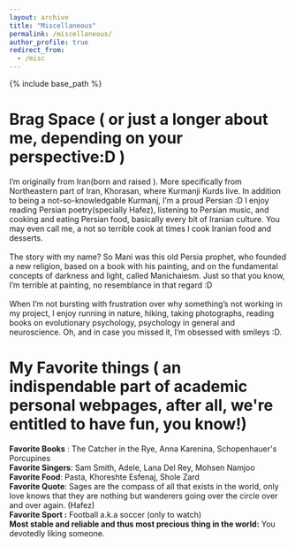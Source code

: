 ```yaml
---
layout: archive
title: "Miscellaneous"
permalink: /miscellaneous/
author_profile: true
redirect_from:
  - /misc
---
```

 
{% include base_path %}

Brag Space ( or just a longer about me, depending on your perspective:D )
======
I’m originally from Iran(born and raised ). More specifically from Northeastern part of Iran, Khorasan, where Kurmanji Kurds live. In addition to being a not-so-knowledgable Kurmanj, I’m a proud Persian :D I enjoy reading Persian poetry(specially Hafez), listening to Persian music, and cooking and eating Persian food, basically every bit of Iranian culture. You may even call me, a not so terrible cook at times I cook Iranian food and desserts. 
<br>
<br>
The story with my name? So Mani was this old Persia prophet, who founded a new religion, based on a book with his painting, and on the fundamental concepts of darkness and light, called Manichaiesm. Just so that you know, I’m terrible at painting, no resemblance in that regard :D
<br>
<br>
When I’m not bursting with frustration over why something’s not working in my project, I enjoy running in nature, hiking, taking photographs, reading books on evolutionary psychology, psychology in general and neuroscience. Oh, and in case you missed it, I’m obsessed with smileys :D. 

My Favorite things ( an indispendable part of academic personal webpages, after all, we're entitled to have fun, you know!)
======
**Favorite Books** : The Catcher in the Rye, Anna Karenina, Schopenhauer's Porcupines
<br>
**Favorite Singers**: Sam Smith, Adele, Lana Del Rey, Mohsen Namjoo
<br>
**Favorite Food**: Pasta, Khoreshte Esfenaj, Shole Zard
<br>
**Favorite Quote**: Sages are the compass of all that exists in the world, only love knows that they are nothing but wanderers going over the circle over and over again. (Hafez)
<br>
**Favorite Sport :** Football a.k.a soccer (only to watch) 
<br>
**Most stable and reliable and thus most precious thing in the world:** You devotedly liking someone.


 
  
 
